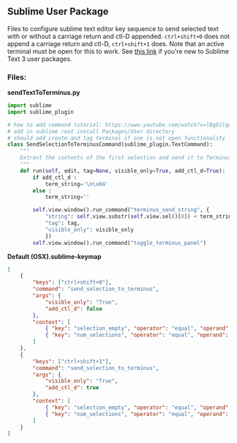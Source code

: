 ## Sublime User Package

Files to configure sublime text editor key sequence to send selected text with or without a carriage return and ctl-D appended. 
`ctrl+shift+0` does not append a carriage return and ctl-D, `ctrl+shift+1` does.  Note that an active terminal must be open for this to work.  See [this link](https://www.youtube.com/watch?v=lBgDilqulxg&feature=youtu.be) if you're new to Sublime Text 3 user packages.

### Files:

**sendTextToTerminus.py**

```python
import sublime
import sublime_plugin

# how to add command tutorial: https://www.youtube.com/watch?v=lBgDilqulxg&feature=youtu.be
# add in sublime root install Packages/User directory 
# should add create and tag terminal if one is not open functionality
class SendSelectionToTerminusCommand(sublime_plugin.TextCommand):
    """
    Extract the contents of the first selection and send it to Terminus.
    """
    def run(self, edit, tag=None, visible_only=True, add_ctl_d=True):
        if add_ctl_d :
            term_string='\n\x04'
        else :
            term_string=''

        self.view.window().run_command("terminus_send_string", {
            "string": self.view.substr(self.view.sel()[0]) + term_string,
            "tag": tag,
            "visible_only": visible_only
            })
        self.view.window().run_command("toggle_terminus_panel")
```

**Default (OSX).sublime-keymap**

```json
[
	{
        "keys": ["ctrl+shift+0"],
        "command": "send_selection_to_terminus",
        "args": {
            "visible_only": "True", 
            "add_ctl_d": false
        },
        "context": [
            { "key": "selection_empty", "operator": "equal", "operand": false },
            { "key": "num_selections", "operator": "equal", "operand": 1 }
        ]
    },
    {
        "keys": ["ctrl+shift+1"],
        "command": "send_selection_to_terminus",
        "args": {
            "visible_only": "True", 
            "add_ctl_d": true
        },
        "context": [
            { "key": "selection_empty", "operator": "equal", "operand": false },
            { "key": "num_selections", "operator": "equal", "operand": 1 }
        ]
    }
]    
```


